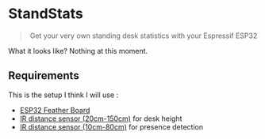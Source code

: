 # StandStats

> Get your very own standing desk statistics with your Espressif ESP32

What it looks like? Nothing at this moment.

## Requirements

This is the setup I think I will use :

- [ESP32 Feather Board](https://www.adafruit.com/product/3619)
- [IR distance sensor (20cm-150cm)](https://www.adafruit.com/product/1031) for desk height
- [IR distance sensor (10cm-80cm)](https://www.adafruit.com/product/164) for presence detection
